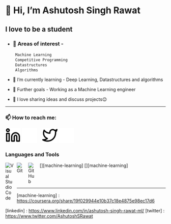 # 👋 Hi, I’m Ashutosh Singh Rawat

## I love to be a student

- ### 👀 Areas of interest -

       Machine Learning
       Competitive Programming
       Datastructures
       Algorithms

- 🌱 I’m currently learning - Deep Learning, Datastructures and algorithms

- 🎈 Further goals - Working as a Machine Learning engineer

- 💞️ I love sharing ideas and discuss projects😉
---
### 📫 How to reach me:

[![linkedin](./img/linkedin-light.svg)](https://linkedin.com/in/ashutosh-singh-rawat-ml#gh-light-mode-only)
[![linkedin](./img/linkedin-dark.svg)](https://linkedin.com/in/ashutosh-singh-rawat-ml#gh-dark-mode-only)
&nbsp;&nbsp;
[![twitter](./img/twitter-light.svg)](https://twitter.com/AshutoshSRawat#gh-light-mode-only)
[![twitter](./img/twitter-dark.svg)](https://twitter.com/AshutoshSRawat#gh-dark-mode-only)
&nbsp;&nbsp;

### Languages and Tools

[<img align="left" alt="Visual Studio Code" width="26px" src="https://cdn.jsdelivr.net/gh/devicons/devicon/icons/vscode/vscode-original.svg" style="padding-right:10px;" />][machine-learning]
[<img align="left" alt="Git" width="26px" src="https://cdn.jsdelivr.net/gh/devicons/devicon/icons/git/git-original.svg" style="padding-right:10px;" />][machine-learning]
[<img align="left" alt="GitHub" width="26px" src="https://user-images.githubusercontent.com/3369400/139447912-e0f43f33-6d9f-45f8-be46-2df5bbc91289.png" style="padding-right:10px;" />](https://github.com/Ashutosh-Rawat/Ashutosh-Rawat/)

<br />
<br />

---

[machine-learning] : <https://coursera.org/share/19f029944e10b37c18e4875e98ec17d6>

[linkedin] : <https://www.linkedin.com/in/ashutosh-singh-rawat-ml/>
[twitter] : <https://www.twitter.com/AshutoshSRawat>

<!---
Ashutosh-Rawat/Ashutosh-Rawat is a ✨ special ✨ repository because its `README.md` (this file) appears on your GitHub profile.
You can click the Preview link to take a look at your changes.
--->
